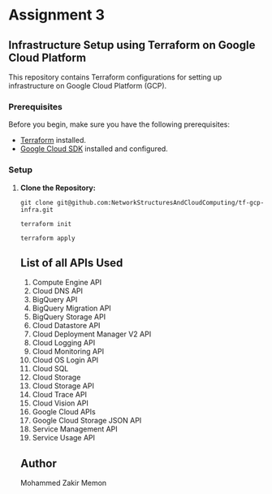 # Assignment 3

## Infrastructure Setup using Terraform on Google Cloud Platform

This repository contains Terraform configurations for setting up infrastructure on Google Cloud Platform (GCP).

### Prerequisites

Before you begin, make sure you have the following prerequisites:

- [Terraform](https://www.terraform.io/downloads.html) installed.
- [Google Cloud SDK](https://cloud.google.com/sdk/docs/install) installed and configured.

### Setup

1. **Clone the Repository:**

   ```
   git clone git@github.com:NetworkStructuresAndCloudComputing/tf-gcp-infra.git
   ```
   
   ```
   terraform init
   
   ```

   ```
   terraform apply
   
   ```

   ## List of all APIs Used

   1. Compute Engine API
   2. Cloud DNS API
   3. BigQuery API
   4. BigQuery Migration API
   5. BigQuery Storage API
   6. Cloud Datastore API
   7. Cloud Deployment Manager V2 API
   8. Cloud Logging API
   9. Cloud Monitoring API
   10. Cloud OS Login API
   11. Cloud SQL
   12. Cloud Storage
   13. Cloud Storage API
   14. Cloud Trace API
   15. Cloud Vision API
   16. Google Cloud APIs
   17. Google Cloud Storage JSON API
   18. Service Management API
   19. Service Usage API
   

   ## Author

   Mohammed Zakir Memon
